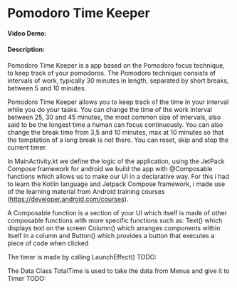 # Pomodoro Time Keeper
#### Video Demo:  <URL HERE>
#### Description:

Pomodoro Time Keeper is a app based on the Pomodoro focus technique, 
to keep track of your pomodoros.
The Pomodoro technique consists of intervals of work, typically 30 minutes in length,
separated by short breaks, between 5 and 10 minutes.

Pomodoro Time Keeper allows you to keep track of the time in your interval while you do your tasks.
You can change the time of the work interval between 25, 30 and 45 minutes, the most common size
of intervals, also said to be the longest time a human can focus continuously.
You can also change the break time from 3,5 and 10 minutes, max at 10 minutes so that the temptation
of a long break is not there.
You can reset, skip and stop the current timer.

In MainActivity.kt we define the logic of the application, using the JetPack Compose framework for
android we build the app with @Composable functions which allows us to make our UI in a declarative
way. For this i had to learn the Kotlin language and Jetpack Compose framework, i made use of the
learning material from Android training courses (https://developer.android.com/courses).

A Composable function is a section of your UI which itself is made of other composable functions
with more specific functions such as: Text() which displays text on the screen
Column() which arranges components within itself in a column
and
Button() which provides a button that executes a piece of code when clicked

The timer is made by calling LaunchEffect() TODO:



The Data Class TotalTime is used to take the data from Menus and give it to Timer TODO: